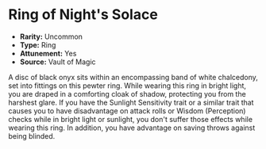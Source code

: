 # Ring of Night's Solace

- **Rarity:** Uncommon
- **Type:** Ring
- **Attunement:** Yes
- **Source:** Vault of Magic

A disc of black onyx sits within an encompassing band of white chalcedony, set into fittings on this pewter ring. While wearing this ring in bright light, you are draped in a comforting cloak of shadow, protecting you from the harshest glare. If you have the Sunlight Sensitivity trait or a similar trait that causes you to have disadvantage on attack rolls or Wisdom (Perception) checks while in bright light or sunlight, you don't suffer those effects while wearing this ring. In addition, you have advantage on saving throws against being blinded.
